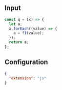 
## Input
```javascript input
const q = (x) => {
  let a;
  x.forEach((value) => {
    a = f1(value);
  });
  return a;
};
```

## Configuration
```json configuration
{
  "extension": "js"
}
```
